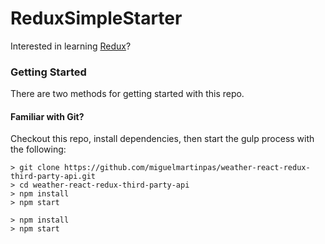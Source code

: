# ReduxSimpleStarter

Interested in learning [Redux](https://www.udemy.com/react-redux/)?

### Getting Started

There are two methods for getting started with this repo.

#### Familiar with Git?
Checkout this repo, install dependencies, then start the gulp process with the following:

```
> git clone https://github.com/miguelmartinpas/weather-react-redux-third-party-api.git
> cd weather-react-redux-third-party-api
> npm install
> npm start
```

```
> npm install
> npm start
```
